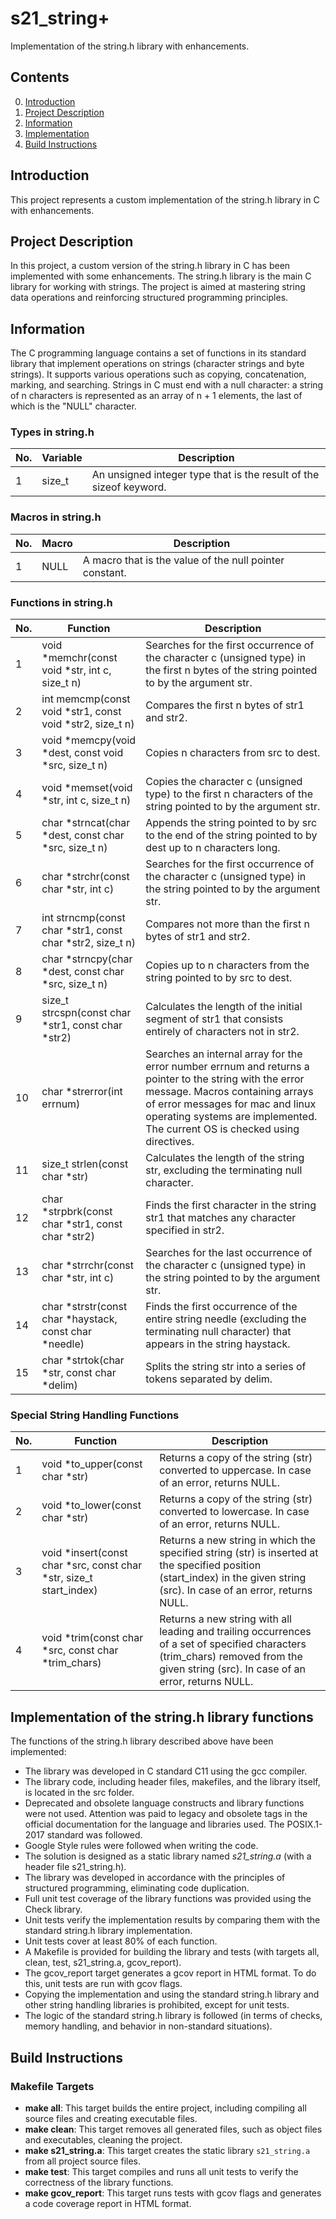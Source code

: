 # s21_string+

Implementation of the string.h library with enhancements.

## Contents
0. [Introduction](#introduction)
1. [Project Description](#project-description)
2. [Information](#information)
3. [Implementation](#implementation-of-the-stringh-library-functions)  
4. [Build Instructions](#build-instructions)

## Introduction

This project represents a custom implementation of the string.h library in C with enhancements.

## Project Description

In this project, a custom version of the string.h library in C has been implemented with some enhancements. The string.h library is the main C library for working with strings. The project is aimed at mastering string data operations and reinforcing structured programming principles.

## Information

The C programming language contains a set of functions in its standard library that implement operations on strings (character strings and byte strings). It supports various operations such as copying, concatenation, marking, and searching. Strings in C must end with a null character: a string of n characters is represented as an array of n + 1 elements, the last of which is the "NULL" character.

### Types in string.h

| No. | Variable | Description |
| --- | --- | --- |
| 1 | size_t | An unsigned integer type that is the result of the sizeof keyword. |

### Macros in string.h

| No. | Macro | Description |
| --- | --- | --- |
| 1 | NULL | A macro that is the value of the null pointer constant. |

### Functions in string.h

| No. | Function | Description |
| --- | --- | --- |
| 1 | void *memchr(const void *str, int c, size_t n) | Searches for the first occurrence of the character c (unsigned type) in the first n bytes of the string pointed to by the argument str. |
| 2 | int memcmp(const void *str1, const void *str2, size_t n) | Compares the first n bytes of str1 and str2. |
| 3 | void *memcpy(void *dest, const void *src, size_t n) | Copies n characters from src to dest. |
| 4 | void *memset(void *str, int c, size_t n) | Copies the character c (unsigned type) to the first n characters of the string pointed to by the argument str. |
| 5 | char *strncat(char *dest, const char *src, size_t n) | Appends the string pointed to by src to the end of the string pointed to by dest up to n characters long. |
| 6 | char *strchr(const char *str, int c) | Searches for the first occurrence of the character c (unsigned type) in the string pointed to by the argument str. |
| 7 | int strncmp(const char *str1, const char *str2, size_t n) | Compares not more than the first n bytes of str1 and str2. |
| 8 | char *strncpy(char *dest, const char *src, size_t n) | Copies up to n characters from the string pointed to by src to dest. |
| 9 | size_t strcspn(const char *str1, const char *str2) | Calculates the length of the initial segment of str1 that consists entirely of characters not in str2. |
| 10 | char *strerror(int errnum) | Searches an internal array for the error number errnum and returns a pointer to the string with the error message. Macros containing arrays of error messages for mac and linux operating systems are implemented. The current OS is checked using directives. |
| 11 | size_t strlen(const char *str) | Calculates the length of the string str, excluding the terminating null character. |
| 12 | char *strpbrk(const char *str1, const char *str2) | Finds the first character in the string str1 that matches any character specified in str2. |
| 13 | char *strrchr(const char *str, int c) | Searches for the last occurrence of the character c (unsigned type) in the string pointed to by the argument str. |
| 14 | char *strstr(const char *haystack, const char *needle) | Finds the first occurrence of the entire string needle (excluding the terminating null character) that appears in the string haystack. |
| 15 | char *strtok(char *str, const char *delim) | Splits the string str into a series of tokens separated by delim. |

### Special String Handling Functions

| No. | Function | Description |
| --- | --- | --- |
| 1 | void *to_upper(const char *str) | Returns a copy of the string (str) converted to uppercase. In case of an error, returns NULL. |
| 2 | void *to_lower(const char *str) | Returns a copy of the string (str) converted to lowercase. In case of an error, returns NULL. |
| 3 | void *insert(const char *src, const char *str, size_t start_index) | Returns a new string in which the specified string (str) is inserted at the specified position (start_index) in the given string (src). In case of an error, returns NULL. |
| 4 | void *trim(const char *src, const char *trim_chars) | Returns a new string with all leading and trailing occurrences of a set of specified characters (trim_chars) removed from the given string (src). In case of an error, returns NULL. |

## Implementation of the string.h library functions

The functions of the string.h library described above have been implemented:

- The library was developed in C standard C11 using the gcc compiler.
- The library code, including header files, makefiles, and the library itself, is located in the src folder.
- Deprecated and obsolete language constructs and library functions were not used. Attention was paid to legacy and obsolete tags in the official documentation for the language and libraries used. The POSIX.1-2017 standard was followed.
- Google Style rules were followed when writing the code.
- The solution is designed as a static library named *s21_string.a* (with a header file s21_string.h).
- The library was developed in accordance with the principles of structured programming, eliminating code duplication.
- Full unit test coverage of the library functions was provided using the Check library.
- Unit tests verify the implementation results by comparing them with the standard string.h library implementation.
- Unit tests cover at least 80% of each function.
- A Makefile is provided for building the library and tests (with targets all, clean, test, s21_string.a, gcov_report).
- The gcov_report target generates a gcov report in HTML format. To do this, unit tests are run with gcov flags.
- Copying the implementation and using the standard string.h library and other string handling libraries is prohibited, except for unit tests.
- The logic of the standard string.h library is followed (in terms of checks, memory handling, and behavior in non-standard situations).

## Build Instructions

### Makefile Targets

- **make all**: This target builds the entire project, including compiling all source files and creating executable files.
- **make clean**: This target removes all generated files, such as object files and executables, cleaning the project.
- **make s21_string.a**: This target creates the static library `s21_string.a` from all project source files.
- **make test**: This target compiles and runs all unit tests to verify the correctness of the library functions.
- **make gcov_report**: This target runs tests with gcov flags and generates a code coverage report in HTML format.
